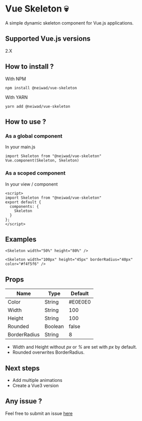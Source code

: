 # Vue Skeleton 💀

A simple dynamic skeleton component for Vue.js applications.

## Supported Vue.js versions

2.X

## How to install ?
With NPM
```
npm install @neiwad/vue-skeleton
```
With YARN
```
yarn add @neiwad/vue-skeleton
```
## How to use ?
### As a global component
In your main.js
```
import Skeleton from "@neiwad/vue-skeleton"
Vue.component(Skeleton, Skeleton)
```
### As a scoped component
In your view / component
```
<script>
import Skeleton from "@neiwad/vue-skeleton"
export default {
  components: {
    Skeleton
  }
};
</script>
```
## Examples
```
<Skeleton width="50%" height="80%" />
```

```
<Skeleton width="100px" height="45px" borderRadius="40px" color="#f4f5f6" />
```

## Props

| Name         | Type    | Default |
| ------------ | ------- | ------- |
| Color        | String  | #E0E0E0 |
| Width        | String  | 100     |
| Height       | String  | 100     |
| Rounded      | Boolean | false   |
| BorderRadius | String  | 8       |

- Width and Height without _px_ or _%_ are set with _px_ by default.
- Rounded overwrites BorderRadius.

## Next steps
- Add multiple animations
- Create a Vue3 version

## Any issue ?

Feel free to submit an issue [here](https://github.com/NEIWAD/vue-skeleton/issues/new)

